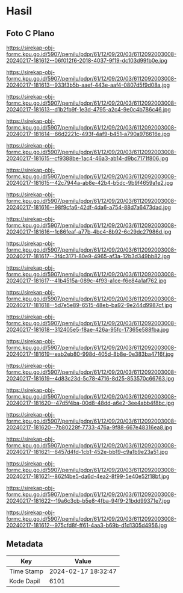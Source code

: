 # Hasil

## Foto C Plano

https://sirekap-obj-formc.kpu.go.id/5907/pemilu/pdpr/61/12/09/20/03/6112092003008-20240217-181612--06f012f6-2018-4037-9f19-dc103d99fb0e.jpg

https://sirekap-obj-formc.kpu.go.id/5907/pemilu/pdpr/61/12/09/20/03/6112092003008-20240217-181613--933f3b5b-aaef-443e-aaf4-0807d5f9d08a.jpg

https://sirekap-obj-formc.kpu.go.id/5907/pemilu/pdpr/61/12/09/20/03/6112092003008-20240217-181613--d1b2fb9f-1e3d-4795-a2c4-9e0c4b786c46.jpg

https://sirekap-obj-formc.kpu.go.id/5907/pemilu/pdpr/61/12/09/20/03/6112092003008-20240217-181614--66d2221c-493f-4af9-b451-a790a976616e.jpg

https://sirekap-obj-formc.kpu.go.id/5907/pemilu/pdpr/61/12/09/20/03/6112092003008-20240217-181615--cf9388be-1ac4-46a3-ab14-d9bc7171f806.jpg

https://sirekap-obj-formc.kpu.go.id/5907/pemilu/pdpr/61/12/09/20/03/6112092003008-20240217-181615--42c7944a-ab8e-42b4-b5dc-9b9f4659a1e2.jpg

https://sirekap-obj-formc.kpu.go.id/5907/pemilu/pdpr/61/12/09/20/03/6112092003008-20240217-181616--98f9cfa6-42df-4da6-a754-88d7a6473dad.jpg

https://sirekap-obj-formc.kpu.go.id/5907/pemilu/pdpr/61/12/09/20/03/6112092003008-20240217-181616--1c86feaf-a77b-4bc4-8b92-6c29dc27986d.jpg

https://sirekap-obj-formc.kpu.go.id/5907/pemilu/pdpr/61/12/09/20/03/6112092003008-20240217-181617--3f4c3171-80e9-4965-af3a-12b3d349bb82.jpg

https://sirekap-obj-formc.kpu.go.id/5907/pemilu/pdpr/61/12/09/20/03/6112092003008-20240217-181617--41b4515a-089c-4f93-a1ce-f6e84a1af762.jpg

https://sirekap-obj-formc.kpu.go.id/5907/pemilu/pdpr/61/12/09/20/03/6112092003008-20240217-181618--5d7e5e89-6515-48eb-ba92-9e244d9987cf.jpg

https://sirekap-obj-formc.kpu.go.id/5907/pemilu/pdpr/61/12/09/20/03/6112092003008-20240217-181618--312405e5-f8ae-426a-95fc-17365e588fba.jpg

https://sirekap-obj-formc.kpu.go.id/5907/pemilu/pdpr/61/12/09/20/03/6112092003008-20240217-181619--eab2eb80-998d-405d-8b8e-0e383ba4716f.jpg

https://sirekap-obj-formc.kpu.go.id/5907/pemilu/pdpr/61/12/09/20/03/6112092003008-20240217-181619--4d83c23d-5c78-4716-8d25-853570c66763.jpg

https://sirekap-obj-formc.kpu.go.id/5907/pemilu/pdpr/61/12/09/20/03/6112092003008-20240217-181620--47d5f4ba-00d8-48dd-a6e2-3ee4abb4f8bc.jpg

https://sirekap-obj-formc.kpu.go.id/5907/pemilu/pdpr/61/12/09/20/03/6112092003008-20240217-181620--7b80228f-7733-476a-9f88-667e48316ea8.jpg

https://sirekap-obj-formc.kpu.go.id/5907/pemilu/pdpr/61/12/09/20/03/6112092003008-20240217-181621--6457d4fd-1cb1-452e-bb19-c9a1b9e23a51.jpg

https://sirekap-obj-formc.kpu.go.id/5907/pemilu/pdpr/61/12/09/20/03/6112092003008-20240217-181621--862f4be5-da6d-4ea2-8f99-5e40e52f18bf.jpg

https://sirekap-obj-formc.kpu.go.id/5907/pemilu/pdpr/61/12/09/20/03/6112092003008-20240217-181622--19a6c3cb-b5e8-4fba-94f9-21bdd99371e7.jpg

https://sirekap-obj-formc.kpu.go.id/5907/pemilu/pdpr/61/12/09/20/03/6112092003008-20240217-181612--975cfd8f-ff61-4aa3-b69b-d1d1305d4956.jpg


## Metadata

| Key        | Value               |
| ---------- | ------------------- |
| Time Stamp | 2024-02-17 18:32:47 |
| Kode Dapil | 6101                |



